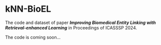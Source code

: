 # kNN-BioEL

The code and dataset of paper ***Improving Biomedical Entity Linking with Retrieval-enhanced Learning*** in Proceedings of ICASSSP 2024.

The code is coming soon...